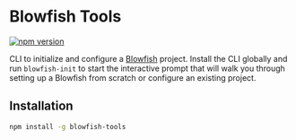 # Blowfish Tools

[![npm version](https://badge.fury.io/js/blowfish-tools.svg)](https://badge.fury.io/js/blowfish-tools)

CLI to initialize and configure a [Blowfish](https://blowfish.page) project. Install the CLI globally and run `blowfish-init` to start the interactive prompt that will walk you through setting up a Blowfish from scratch or configure an existing project.

## Installation

```bash
npm install -g blowfish-tools
```
